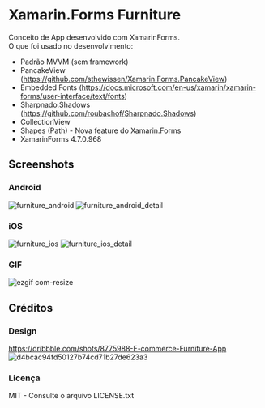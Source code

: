 # Xamarin.Forms Furniture
Conceito de App desenvolvido com XamarinForms. </br>
O que foi usado no desenvolvimento:
- Padrão MVVM (sem framework)
- PancakeView (https://github.com/sthewissen/Xamarin.Forms.PancakeView)
- Embedded Fonts (https://docs.microsoft.com/en-us/xamarin/xamarin-forms/user-interface/text/fonts)
- Sharpnado.Shadows (https://github.com/roubachof/Sharpnado.Shadows)
- CollectionView
- Shapes (Path) - Nova feature do Xamarin.Forms
- XamarinForms 4.7.0.968

## Screenshots
### Android
![furniture_android](https://user-images.githubusercontent.com/11803107/86258222-f3e86580-bb90-11ea-9983-8757da103f09.jpg)
![furniture_android_detail](https://user-images.githubusercontent.com/11803107/86255618-b46c4a00-bb8d-11ea-9260-f6d09519c5bc.jpg)

### iOS
![furniture_ios](https://user-images.githubusercontent.com/11803107/86255653-bfbf7580-bb8d-11ea-94c8-dc3a1beb191d.jpg)
![furniture_ios_detail](https://user-images.githubusercontent.com/11803107/86255681-c948dd80-bb8d-11ea-8d8b-e7d9ea5afe38.jpg)

### GIF
![ezgif com-resize](https://user-images.githubusercontent.com/11803107/86255703-d1088200-bb8d-11ea-90d0-bed1578563f4.gif)

## Créditos
### Design
https://dribbble.com/shots/8775988-E-commerce-Furniture-App
![d4bcac94fd50127b74cd71b27de623a3](https://user-images.githubusercontent.com/11803107/86255827-fe553000-bb8d-11ea-96db-7e668b832f8b.png)

### Licença
MIT - Consulte o arquivo LICENSE.txt
